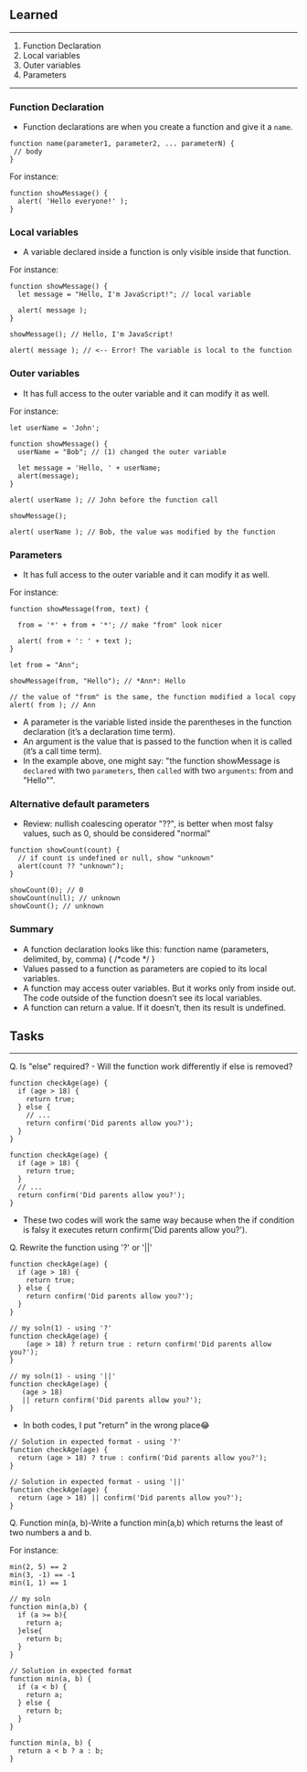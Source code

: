 ## Learned 
---
1. Function Declaration
2. Local variables
3. Outer variables
4. Parameters
---
### Function Declaration
- Function declarations are when you create a function and give it a `name`.
```
function name(parameter1, parameter2, ... parameterN) {
 // body
}
``` 
For instance:
```
function showMessage() {
  alert( 'Hello everyone!' );
}
```

### Local variables
- A variable declared inside a function is only visible inside that function.

For instance:
```
function showMessage() {
  let message = "Hello, I'm JavaScript!"; // local variable

  alert( message );
}

showMessage(); // Hello, I'm JavaScript!

alert( message ); // <-- Error! The variable is local to the function
```

### Outer variables
- It has full access to the outer variable and it can modify it as well.

For instance:
```
let userName = 'John';

function showMessage() {
  userName = "Bob"; // (1) changed the outer variable

  let message = 'Hello, ' + userName;
  alert(message);
}

alert( userName ); // John before the function call

showMessage();

alert( userName ); // Bob, the value was modified by the function
```

### Parameters
- It has full access to the outer variable and it can modify it as well.

For instance:
```
function showMessage(from, text) {

  from = '*' + from + '*'; // make "from" look nicer

  alert( from + ': ' + text );
}

let from = "Ann";

showMessage(from, "Hello"); // *Ann*: Hello

// the value of "from" is the same, the function modified a local copy
alert( from ); // Ann
```
- A parameter is the variable listed inside the parentheses in the function declaration (it’s a declaration time term).
- An argument is the value that is passed to the function when it is called (it’s a call time term).
- In the example above, one might say: "the function showMessage is `declared` with two `parameters`, then `called` with two `arguments`: from and "Hello"".

### Alternative default parameters
- Review: nullish coalescing operator "??", is better when most falsy values, such as 0, should be considered "normal"
```
function showCount(count) {
  // if count is undefined or null, show "unknown"
  alert(count ?? "unknown");
}

showCount(0); // 0
showCount(null); // unknown
showCount(); // unknown
```

### Summary
- A function declaration looks like this: function name (parameters, delimited, by, comma) { /*code */ }
- Values passed to a function as parameters are copied to its local variables.
- A function may access outer variables. But it works only from inside out. The code outside of the function doesn’t see its local variables.
- A function can return a value. If it doesn’t, then its result is undefined.


## Tasks
---
Q. Is "else" required? - Will the function work differently if else is removed?
```
function checkAge(age) {
  if (age > 18) {
    return true;
  } else {
    // ...
    return confirm('Did parents allow you?');
  }
}
```
```
function checkAge(age) {
  if (age > 18) {
    return true;
  }
  // ...
  return confirm('Did parents allow you?');
}
```
- These two codes will work the same way because when the if condition is falsy it executes return confirm('Did parents allow you?').


Q. Rewrite the function using '?' or '||'
```
function checkAge(age) {
  if (age > 18) {
    return true;
  } else {
    return confirm('Did parents allow you?');
  }
}
```
```
// my soln(1) - using '?'
function checkAge(age) {
 	(age > 18) ? return true : return confirm('Did parents allow you?');
}
```
```
// my soln(1) - using '||'
function checkAge(age) {
   (age > 18) 
   || return confirm('Did parents allow you?');
}
```
- In both codes, I put "return" in the wrong place😂

```
// Solution in expected format - using '?'
function checkAge(age) {
  return (age > 18) ? true : confirm('Did parents allow you?');
}

// Solution in expected format - using '||'
function checkAge(age) {
  return (age > 18) || confirm('Did parents allow you?');
}
```

Q. Function min(a, b)-Write a function min(a,b) which returns the least of two numbers a and b.

For instance:
```
min(2, 5) == 2
min(3, -1) == -1
min(1, 1) == 1
```
```
// my soln
function min(a,b) {
  if (a >= b){
    return a;
  }else{
    return b;
  }
}
```
```
// Solution in expected format
function min(a, b) {
  if (a < b) {
    return a;
  } else {
    return b;
  }
}

function min(a, b) {
  return a < b ? a : b;
}
```
